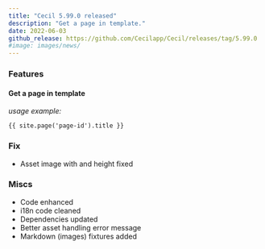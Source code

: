 ```yaml
---
title: "Cecil 5.99.0 released"
description: "Get a page in template."
date: 2022-06-03
github_release: https://github.com/Cecilapp/Cecil/releases/tag/5.99.0
#image: images/news/
---
```

### Features

#### Get a page in template

_usage example:_

```twig
{{ site.page('page-id').title }}
```

### Fix

- Asset image with and height fixed

### Miscs

- Code enhanced
- i18n code cleaned
- Dependencies updated
- Better asset handling error message
- Markdown (images) fixtures added
